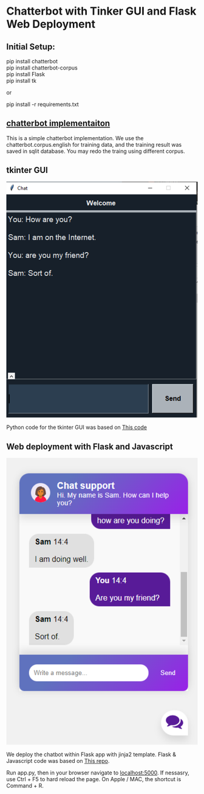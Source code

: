 # Chatterbot with Tinker GUI and Flask Web Deployment

## Initial Setup:
pip install chatterbot <br>
pip install chatterbot-corpus<br>
pip install Flask<br>
pip install tk<br>

or

pip install -r requirements.txt

## [chatterbot implementaiton]("chatbot_corpus.py")
This is a simple chatterbot implementation.  We use the chatterbot.corpus.english for training data, and the training result was saved in sqlit database.  You may redo the traing using different corpus. 

## tkinter GUI
<img src='/img/tkinter.png' style='width: 600px'/>

Python code for the tkinter GUI was based on [This code](https://github.com/python-engineer/python-fun/blob/master/chatbot-gui/app.py)

## Web deployment with Flask and Javascript
<img src='/img/ChatterBot.png' style='width: 600px'/>

We deploy the chatbot within Flask app with jinja2 template. Flask & Javascript code was based on [This repo](https://github.com/python-engineer/chatbot-deployment).

Run app.py, then in your browser navigate to <localhost:5000>.  If nessasry, use Ctrl + F5 to hard reload the page.  On Apple / MAC, the shortcut is Command + R.


